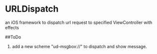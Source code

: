 URLDispatch
===========

an iOS framework to dispatch url request to specified ViewController with effects

##ToDo

1. add a new scheme "ud-msgbox://" to dispatch and show message.
